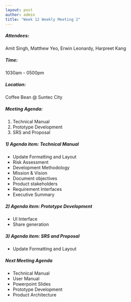 ```yaml
---
layout: post
author: admin
title: "Week 12 Weekly Meeting 2"
---
```


##### Attendees:
Amit Singh, Matthew Yeo, Erwin Leonardy, Harpreet Kang

##### Time:
1030am - 0500pm

##### Location: 
Coffee Bean @ Suntec City

##### Meeting Agenda:
1. Technical Manual
2. Prototype Development
3. SRS and Proposal


##### 1) Agenda item: Technical Manual
- Update Formatting and Layout
- Risk Assessment
- Development Methodology
- Mission & Vision
- Document objectives
- Product stakeholders
- Requirement Interfaces
- Executive Summary

##### 2) Agenda item: Prototype Development
- UI Interface
- Share generation

##### 3) Agenda item: SRS and Proposal
- Update Formatting and Layout

##### Next Meeting Agenda
- Technical Manual
- User Manual
- Powerpoint Slides
- Prototype Development
- Product Architecture
